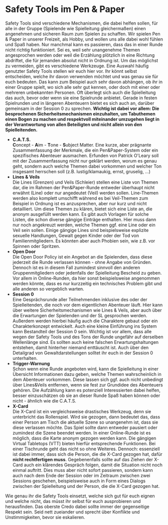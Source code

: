 # Safety Tools im Pen & Paper

Safety Tools sind verschiedene Mechanismen, die dabei helfen sollen, für alle in der Gruppe (Spielende wie Spielleitung gleichermaßen) einen angenehmen und sicheren Raum zum Spielen zu schaffen. Wir spielen Pen & Paper in unserer Freizeit, als Hobby, und wollen uns alle dabei wohl fühlen und Spaß haben. Nur manchmal kann es passieren, dass das in einer Runde nicht richtig funktioniert. Sei es, weil sehr unangenehme Themen angesprochen werden oder weil die Erzählung plötzlich in eine Richtung abdriftet, die für jemanden absolut nicht in Ordnung ist. Um das möglichst zu vermeiden, gibt es verschiedene Werkzeuge. Eine Auswahl häufig genutzter Safety Tools stellen wir euch hier vor. Ihr könnt selbst entscheiden, welche ihr davon verwenden möchtet und was genau sie für euch bedeuten. Das kann zum Beispiel auch sehr davon abhängen, ob ihr in einer Gruppe spielt, wo sich alle sehr gut kennen, oder doch mit einer oder mehreren unbekannten Personen. Oft überlegt sich auch die Spielleitung das auch, bevor oder wenn sie eine Spielrunde anbietet.  Gerade in festen Spielrunden und in längeren Abenteuern bietet es sich auch an, darüber gemeinsam in der Session 0 zu sprechen. 
**Wichtig ist dabei vor allem: Die besprochenen Sicherheitsmechanismen einzuhalten, um Tabuthemen einen Bogen zu machen und respektvoll miteinander umzugehen liegt in der Verantwortung von allen Beteiligten und nicht allein von den Spielleitenden.**

- **C.A.T.S.**  
  **C**oncept - **A**im - **T**one - **S**ubject Matter. Eine kurze, aber prägnante Zusammenfassung der Merkmale, die ein Pen&Paper-System oder ein spezifisches Abenteuer ausmachen. Erfunden von Patrick O'Leary soll mit der Zusammenfassung nicht nur geklärt werden, worum es genau geht, sondern auch welche Themen dabei vorkommen und welcher Ton insgesamt herrschen soll (z.B. lustig/klamaukig, ernst, gruselig, ...)
- **Lines & Veils**  
  Die Lines (Grenzen) und Veils (Schleier) stellen eine Liste von Themen dar, die im Rahmen der Pen&Paper-Runde entweder überhaupt nicht erwähnt (Line) oder nur angedeutet (Veil) werden sollen. Line-Themen werden also komplett umschifft während es bei Veil-Themen zum Beispiel in Ordnung ist es anzusprechen, aber nur kurz und nicht detailliert. Um diese Themen zu klären, bietet sich eine Liste an, die anonym ausgefüllt werden kann. Es gibt auch Vorlagen für solche Listen, die schon diverse gängige Einträge enthalten. Hier muss dann nur noch angekreuzt werden, welche Themen ggf. eine Line oder ein Veil sein sollen. Einige gängige Lines sind beispielsweise explizite sexuelle Handlungen, Gewalt gegen Kinder oder der Tod von Familienmitgliedern. Es könnten aber auch Phobien sein, wie z.B. vor Spinnen oder Spritzen. 
- **Open Door**  
  Die Open Door Policy ist ein Angebot an die Spielenden, dass diese jederzeit die Runde verlassen können - ohne Angabe von Gründen. Dennoch ist es in diesem Fall zumindest sinnvoll den anderen Gruppenmitgliedern oder jedenfalls der Spielleitung Bescheid zu geben. Vor allem in Online-Runden, da hier sonst beispielsweise angenommen werden könnte, dass es nur kurzzeitig ein technisches Problem gibt und alle anderen so vergeblich warten.
- **Session 0**  
  Eine Gesprächsrunde aller Teilnehmenden inklusive des oder der Spielleitenden, die noch vor dem eigentlichen Abenteuer läuft. Hier kann über weitere Sicherheitsmechanismen wie Lines & Veils, aber auch über die Erwartungen der Spielenden und der SL gesprochen werden. Außerdem werden hierbei häufig auch die Charaktere gebaut oder ein Charakterkonzept entwickelt. Auch eine kleine Einführung ins System kann Bestandteil der Session 0 sein. Wichtig ist vor allem, dass alle wegen der Safety Tools und des Tons der Runde ungefähr auf derselben Wellenlänge sind. Es sollten auch keine falschen Erwartungshaltungen entstehen, damit hinterher niemand enttäuscht ist. Auch über den Detailgrad von Gewaltdarstellungen solltet ihr euch in der Session 0 unterhalten. 
- **Trigger-Warnung**  
  Schon wenn eine Runde angeboten wird, kann die Spielleitung in einer Übersicht Informationen dazu geben, welche Themen wahrscheinlich in dem Abenteuer vorkommen. Diese lassen sich ggf. auch nicht unbedingt über Lines&Veils entfernen, wenn sie fest zur Grundidee des Abenteuers gehören. Die Aufzählung kann es potenziell Interessierten dabei helfen, besser einzuschätzen ob sie an dieser Runde Spaß haben können oder nicht - ähnlich wie die C.A.T.S. 
- **X-Card**  
  Die X-Card ist ein vergleichsweise drastisches Werkzeug, denn sie unterbricht das Rollenspiel. Wird sie gezogen, dann bedeutet das, dass einer Person am Tisch die aktuelle Szene so unangenehm ist, dass sie diese verlassen möchte. Das Spiel sollte dann entweder pausiert oder zumindest die Szene beendet werden. In einer Online-Runde ist es möglich, dass die Karte anonym gezogen werden kann. Die gängigen Virtual Tabletops (VTT) bieten hierfür entsprechende Funktionen. Bei einer Tischrunde geht das nicht so ohne Weiteres. Dennoch: essenziell ist dabei immer, dass sich die Person, die die X-Card gezogen hat, dafür **nicht rechtfertigen muss**. Gegebenenfalls sollte auf das Ziehen der X-Card auch ein klärendes Gespräch folgen, damit die Situation nicht noch einmal auftritt. Dies muss aber nicht sofort passieren, sondern kann auch nach dem Ende der Session oder im Zeitraum zwischen zwei Sessions geschehen, beispielsweise auch in Form eines Dialogs zwischen der Spielleitung und der Person, die die X-Card gezogen hat.

Wie genau ihr die Safety Tools einsetzt, welche sich gut für euch eignen und welche nicht, das müsst ihr selbst für euch ausprobieren und herausfinden. Das oberste Credo dabei sollte immer der gegenseitige Respekt sein. Seid nett zueiander und sprecht über Konflikte und Unstimmigkeiten, bevor sie eskalieren. 
  
